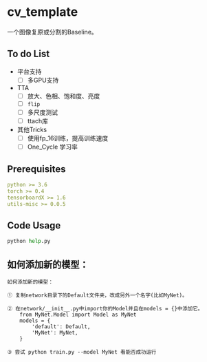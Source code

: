 # cv_template


一个图像复原或分割的Baseline。

## To do List

- 平台支持
  - [ ] 多GPU支持

- TTA
  - [ ] 放大、色相、饱和度、亮度
  - [ ] `flip`
  - [ ] 多尺度测试
  - [ ] ttach库
  
- 其他Tricks
  - [ ] 使用fp_16训练，提高训练速度
  - [ ] One_Cycle 学习率

## Prerequisites

```yaml
python >= 3.6
torch >= 0.4
tensorboardX >= 1.6
utils-misc >= 0.0.5
```

## Code Usage

```python
python help.py
```

## 如何添加新的模型：

```
如何添加新的模型：

① 复制network目录下的Default文件夹，改成另外一个名字(比如MyNet)。

② 在network/__init__.py中import你的Model并且在models = {}中添加它。
    from MyNet.Model import Model as MyNet
    models = {
        'default': Default,
        'MyNet': MyNet,
    }

③ 尝试 python train.py --model MyNet 看能否成功运行
```